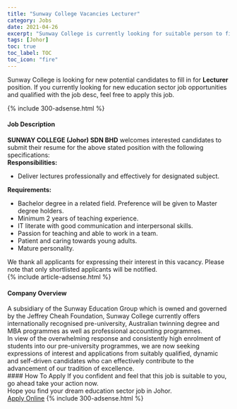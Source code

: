 ```yaml
---
title: "Sunway College Vacancies Lecturer" 
category: Jobs 
date: 2021-04-26 
excerpt: "Sunway College is currently looking for suitable person to fill in the Lecturer which positioned at Johor" 
tags: [Johor] 
toc: true 
toc_label: TOC 
toc_icon: "fire" 
--- 
```


<p>Sunway College is looking for new potential candidates to fill in for <b>Lecturer</b> position. If you currently looking for new education sector job opportunities and qualified with the job desc, feel free to apply this job.
</p>{% include 300-adsense.html %} 
<div><div><h4>Job Description</h4></div><div><div><span><div><div><div><strong>SUNWAY COLLEGE (Johor) SDN BHD</strong> welcomes interested candidates to submit their resume for the above stated position with the following specifications:</div><div><strong>Responsibilities:</strong></div><ul><li>Deliver lectures professionally and effectively for designated subject.</li></ul><div><strong>Requirements:</strong></div><ul><li>Bachelor degree in a related field. Preference will be given to Master degree holders.</li><li>Minimum 2 years of teaching experience.</li><li>IT literate with good communication and interpersonal skills.</li><li>Passion for teaching and able to work in a team.</li><li>Patient and caring towards young adults.</li><li>Mature personality.</li></ul><div>We thank all applicants for expressing their interest in this vacancy. Please note that only shortlisted applicants will be notified.</div></div></div></span></div></div></div> 
{% include article-adsense.html %} 
<div><div><h4>Company Overview</h4></div><div><div><span><div><div>
	A subsidiary of the Sunway Education Group which is owned and governed by the Jeffrey Cheah Foundation, Sunway College currently offers internationally recognised pre-university, Australian twinning degree and MBA programmes as well as professional accounting programmes.</div>
<div>
	In view of the overwhelming response and consistently high enrolment of students into our pre-university programmes, we are now seeking expressions of interest and applications from suitably qualified, dynamic and self-driven candidates who can effectively contribute to the advancement of our tradition of excellence.</div></div></span></div></div></div> 
#### How To Apply 
If you confident and feel that this job is suitable to you, go ahead take your action now. <br/> 
Hope you find your dream education sector job in Johor. <br/> 
<a href="https://www.jobstreet.com.my/en/job/lecturer-4547132?jobId=jobstreet-my-job-4547132" class="btn btn--info" target="_blank" rel="nofollow noopenner">Apply Online</a> 
{% include 300-adsense.html %} 